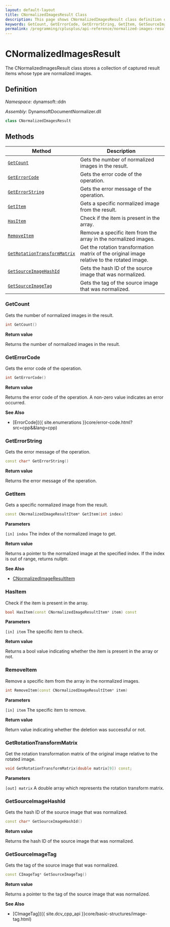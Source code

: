 ```yaml
---
layout: default-layout
title: CNormalizedImagesResult Class
description: This page shows CNormalizedImagesResult class definition of Dynamsoft Document Normalizer SDK C++ Edition.
keywords: GetCount, GetErrorCode, GetErrorString, GetItem, GetSourceImageHashId, GetSourceImageTag, CNormalizedImagesResult, api reference
permalink: /programming/cplusplus/api-reference/normalized-images-result.html
---
```


# CNormalizedImagesResult

The CNormalizedImagesResult class stores a collection of captured result items whose type are normalized images.

## Definition

*Namespace:* dynamsoft::ddn

*Assembly:* DynamsoftDocumentNormalizer.dll

```cpp
class CNormalizedImagesResult
```

## Methods

| Method               | Description |
|----------------------|-------------|
| [`GetCount`](#getcount) | Gets the number of normalized images in the result. |
| [`GetErrorCode`](#geterrorcode) | Gets the error code of the operation. |
| [`GetErrorString`](#geterrorstring) | Gets the error message of the operation. |
| [`GetItem`](#getitem) | Gets a specific normalized image from the result. |
| [`HasItem`](#hasitem) | Check if the item is present in the array.|
| [`RemoveItem`](#removeitem) | Remove a specific item from the array in the normalized images.|
| [`GetRotationTransformMatrix`](#getrotationtransformmatrix) | Get the rotation transformation matrix of the original image relative to the rotated image.|
| [`GetSourceImageHashId`](#getsourceimagehashid) | Gets the hash ID of the source image that was normalized. |
| [`GetSourceImageTag`](#getsourceimagetag) | Gets the tag of the source image that was normalized. |

### GetCount

Gets the number of normalized images in the result.

```cpp
int GetCount()
```

**Return value**

Returns the number of normalized images in the result.

### GetErrorCode

Gets the error code of the operation.

```cpp
int GetErrorCode()
```

**Return value**

Returns the error code of the operation. A non-zero value indicates an error occurred.

**See Also**

* [ErrorCode]({{ site.enumerations }}core/error-code.html?src=cpp&&lang=cpp)

### GetErrorString

Gets the error message of the operation.

```cpp
const char* GetErrorString()
```

**Return value**

Returns the error message of the operation.

### GetItem

Gets a specific normalized image from the result.

```cpp
const CNormalizedImageResultItem* GetItem(int index)
```

**Parameters**

`[in] index` The index of the normalized image to get.

**Return value**

Returns a pointer to the normalized image at the specified index. If the index is out of range, returns nullptr.

**See Also**

* [CNormalizedImageResultItem](normalized-image-result-item.md)

### HasItem

Check if the item is present in the array.

```cpp
bool HasItem(const CNormalizedImageResultItem* item) const
```

**Parameters**

`[in] item` The specific item to check.

**Return value**

Returns a bool value indicating whether the item is present in the array or not.

### RemoveItem

Remove a specific item from the array in the normalized images.

```cpp
int RemoveItem(const CNormalizedImageResultItem* item)
```

**Parameters**

`[in] item` The specific item to remove.

**Return value**

Return value indicating whether the deletion was successful or not.

### GetRotationTransformMatrix

Get the rotation transformation matrix of the original image relative to the rotated image.

```cpp
void GetRotationTransformMatrix(double matrix[9]) const;
```

**Parameters**

`[out] matrix` A double array which represents the rotation transform matrix.


### GetSourceImageHashId

Gets the hash ID of the source image that was normalized.

```cpp
const char* GetSourceImageHashId()
```

**Return value**

Returns the hash ID of the source image that was normalized.

### GetSourceImageTag

Gets the tag of the source image that was normalized.

```cpp
const CImageTag* GetSourceImageTag()
```

**Return value**

Returns a pointer to the tag of the source image that was normalized.

**See Also**

* [CImageTag]({{ site.dcv_cpp_api }}core/basic-structures/image-tag.html)
